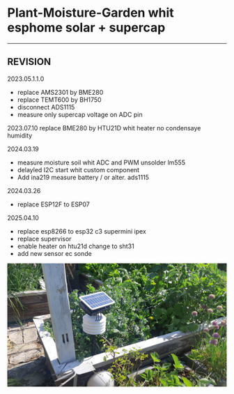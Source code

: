 # Plant-Moisture-Garden whit esphome solar + supercap
-------------------------------------------
 REVISION
-------------------------------------------
 2023.05.1.1.0
  - replace AMS2301 by BME280
  - replace TEMT600 by BH1750
  - disconnect ADS1115
  - measure only supercap voltage on ADC pin

 2023.07.10
  replace BME280 by HTU21D whit heater no condensaye humidity
 
 2024.03.19
  - measure moisture soil whit ADC and PWM unsolder lm555
  - delayled I2C start whit custom component
  - Add ina219 measure battery / or alter. ads1115

 2024.03.26
  - replace ESP12F to ESP07
 
 2025.04.10
  - replace esp8266 to esp32 c3 supermini ipex
  - replace supervisor
  - enable heater on htu21d change to sht31
  - add new sensor ec sonde
 
![Main photo of the plant](20230601_092722.jpg)

